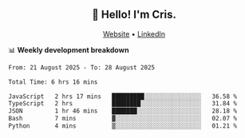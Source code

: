 
<h2 align="center">👋 Hello! I'm Cris.</h2>
<p align="center">
  <a href="https://www.criscunas.dev">Website</a> •
  <a href="https://www.linkedin.com/in/cristophercunas/">LinkedIn</a> 
</p>


📊 **Weekly development breakdown**
<!--START_SECTION:waka-->

```txt
From: 21 August 2025 - To: 28 August 2025

Total Time: 6 hrs 16 mins

JavaScript   2 hrs 17 mins   █████████░░░░░░░░░░░░░░░░   36.58 %
TypeScript   2 hrs           ████████░░░░░░░░░░░░░░░░░   31.84 %
JSON         1 hr 46 mins    ███████░░░░░░░░░░░░░░░░░░   28.18 %
Bash         7 mins          ▓░░░░░░░░░░░░░░░░░░░░░░░░   02.07 %
Python       4 mins          ▒░░░░░░░░░░░░░░░░░░░░░░░░   01.21 %
```

<!--END_SECTION:waka-->
